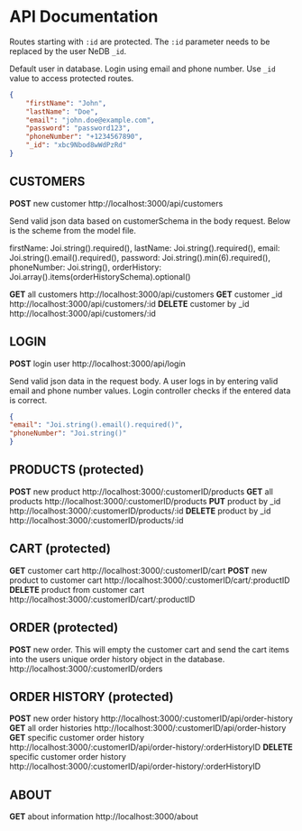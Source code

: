 # API Documentation


Routes starting with `:id` are protected. The `:id` parameter needs to be replaced by the user NeDB `_id`.

Default user in database. Login using email and phone number. Use `_id` value to access protected routes.

````json
{
    "firstName": "John",
    "lastName": "Doe",
    "email": "john.doe@example.com",
    "password": "password123",
    "phoneNumber": "+1234567890",
    "_id": "xbc9Nbod8wWdPzRd"
}
````


## CUSTOMERS

**POST** new customer http://localhost:3000/api/customers

Send valid json data based on customerSchema in the body request. Below is the scheme from the model file.

firstName: Joi.string().required(),
lastName: Joi.string().required(),
email: Joi.string().email().required(),
password: Joi.string().min(6).required(),
phoneNumber: Joi.string(),
orderHistory: Joi.array().items(orderHistorySchema).optional()

**GET** all customers http://localhost:3000/api/customers
**GET** customer _id http://localhost:3000/api/customers/:id
**DELETE** customer by _id http://localhost:3000/api/customers/:id




## LOGIN

**POST** login user http://localhost:3000/api/login

Send valid json data in the request body. A user logs in by entering valid email and phone number values. Login controller checks if the entered data is correct.

````json
{
"email": "Joi.string().email().required()",
"phoneNumber": "Joi.string()"
}
````






## PRODUCTS (protected)

**POST** new product http://localhost:3000/:customerID/products
**GET** all products http://localhost:3000/:customerID/products
**PUT** product by _id http://localhost:3000/:customerID/products/:id
**DELETE** product by _id http://localhost:3000/:customerID/products/:id




## CART (protected)

**GET** customer cart http://localhost:3000/:customerID/cart
**POST** new product to customer cart http://localhost:3000/:customerID/cart/:productID
**DELETE** product from customer cart http://localhost:3000/:customerID/cart/:productID




## ORDER (protected)

**POST** new order. This will empty the customer cart and send the cart items into the users unique order history object in the database. http://localhost:3000/:customerID/orders




## ORDER HISTORY (protected)

**POST** new order history http://localhost:3000/:customerID/api/order-history
**GET** all order histories http://localhost:3000/:customerID/api/order-history
**GET** specific customer order history http://localhost:3000/:customerID/api/order-history/:orderHistoryID
**DELETE** specific customer order history http://localhost:3000/:customerID/api/order-history/:orderHistoryID




## ABOUT

**GET** about information http://localhost:3000/about

